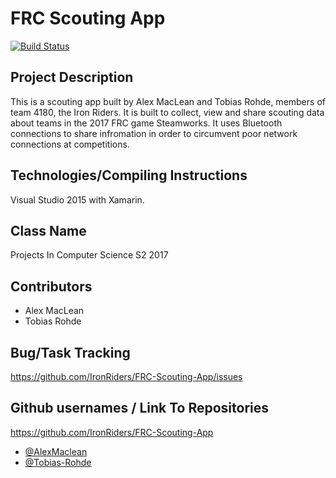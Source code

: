 # FRC Scouting App

[![Build Status](https://travis-ci.org/IronRiders/FRC-Scouting-App.svg?branch=master)](https://travis-ci.org/IronRiders/FRC-Scouting-App)

## Project Description

This is a scouting app built by Alex MacLean and Tobias Rohde, members of team 4180, the Iron Riders. It is built to collect, view and share scouting data about teams in the 2017 FRC game Steamworks. It uses Bluetooth connections to share infromation in order to circumvent poor network connections at competitions.

## Technologies/Compiling Instructions 
Visual Studio 2015 with Xamarin.

## Class Name 
Projects In Computer Science S2 2017

## Contributors
* Alex MacLean
* Tobias Rohde

## Bug/Task Tracking
https://github.com/IronRiders/FRC-Scouting-App/issues

## Github usernames / Link To Repositories
https://github.com/IronRiders/FRC-Scouting-App
* [@AlexMaclean](https://github.com/alexMaclean)
* [@Tobias-Rohde](https://github.com/Tobias-Rohde)
